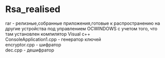# Rsa_realised
rar - релизные,собранные приложения,готовые к распространению на другие устройства под управлением OCWINDOWS с учетом того, что там установлен компилятор Visual c++  
ConsoleApplication1.cpp - генератор ключей   
encryptor.cpp - шифратор   
dec.cpp - дешифратор   
